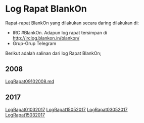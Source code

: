 # Log Rapat BlankOn
Rapat-rapat BlankOn yang dilakukan secara daring dilakukan di:
  + IRC #BlankOn. Adapun log rapat tersimpan di http://irclog.blankon.in/blankon/
  + Grup-Grup Telegram

Berikut adalah salinan dari log Rapat BlankOn;

## 2008
[LogRapat09102008.md](/wiki/TimPengembang/Dokumentasi/LogRapat/LogRapat09102008.md)

## 2017
[LogRapat01032017](/wiki/TimPengembang/Dokumentasi/LogRapat/LogRapat01032017.md)
[LogRapat15052017](/wiki/TimPengembang/Dokumentasi/LogRapat/LogRapat20170515.md)
[LogRapat03052017](/wiki/TimPengembang/Dokumentasi/LogRapat/LogRapat03052017.md)
[LogRapat15032017](/wiki/TimPengembang/Dokumentasi/LogRapat/LogRapat15032017.md)
[](/wiki/TimPengembang/Dokumentasi/LogRapat/)
    
  

